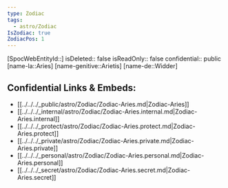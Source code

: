 ```yaml
---
type: Zodiac
tags:
  - astro/Zodiac
IsZodiac: true
ZodiacPos: 1
---
```

[SpocWebEntityId::]
isDeleted:: false
isReadOnly:: false
confidential:: public
[name-la::Aries]
[name-genitive::Arietis]
[name-de::Widder]


## Confidential Links & Embeds: 
- [[../../../_public/astro/Zodiac/Zodiac-Aries.md|Zodiac-Aries]] 
- [[../../../_internal/astro/Zodiac/Zodiac-Aries.internal.md|Zodiac-Aries.internal]] 
- [[../../../_protect/astro/Zodiac/Zodiac-Aries.protect.md|Zodiac-Aries.protect]] 
- [[../../../_private/astro/Zodiac/Zodiac-Aries.private.md|Zodiac-Aries.private]] 
- [[../../../_personal/astro/Zodiac/Zodiac-Aries.personal.md|Zodiac-Aries.personal]] 
- [[../../../_secret/astro/Zodiac/Zodiac-Aries.secret.md|Zodiac-Aries.secret]] 
